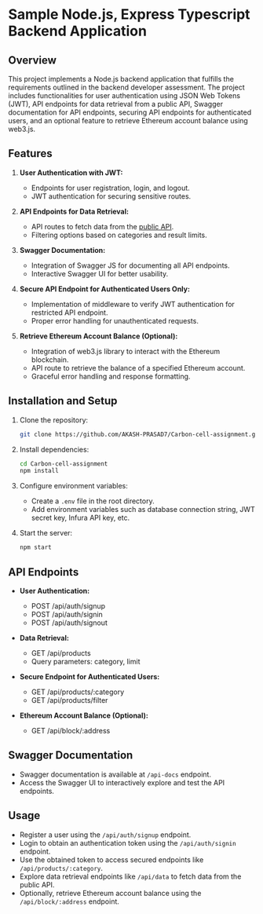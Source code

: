 # Sample Node.js, Express Typescript Backend Application

## Overview

This project implements a Node.js backend application that fulfills the requirements outlined in the backend developer assessment. The project includes functionalities for user authentication using JSON Web Tokens (JWT), API endpoints for data retrieval from a public API, Swagger documentation for API endpoints, securing API endpoints for authenticated users, and an optional feature to retrieve Ethereum account balance using web3.js.

## Features

1. **User Authentication with JWT:**
   - Endpoints for user registration, login, and logout.
   - JWT authentication for securing sensitive routes.
2. **API Endpoints for Data Retrieval:**

   - API routes to fetch data from the [public API](https://api.publicapis.org/entries).
   - Filtering options based on categories and result limits.

3. **Swagger Documentation:**

   - Integration of Swagger JS for documenting all API endpoints.
   - Interactive Swagger UI for better usability.

4. **Secure API Endpoint for Authenticated Users Only:**

   - Implementation of middleware to verify JWT authentication for restricted API endpoint.
   - Proper error handling for unauthenticated requests.

5. **Retrieve Ethereum Account Balance (Optional):**
   - Integration of web3.js library to interact with the Ethereum blockchain.
   - API route to retrieve the balance of a specified Ethereum account.
   - Graceful error handling and response formatting.

## Installation and Setup

1. Clone the repository:
   ```bash
   git clone https://github.com/AKASH-PRASAD7/Carbon-cell-assignment.git
   ```
2. Install dependencies:
   ```bash
   cd Carbon-cell-assignment
   npm install
   ```
3. Configure environment variables:

   - Create a `.env` file in the root directory.
   - Add environment variables such as database connection string, JWT secret key, Infura API key, etc.

4. Start the server:
   ```bash
   npm start
   ```

## API Endpoints

- **User Authentication:**

  - POST /api/auth/signup
  - POST /api/auth/signin
  - POST /api/auth/signout

- **Data Retrieval:**

  - GET /api/products
  - Query parameters: category, limit

- **Secure Endpoint for Authenticated Users:**

  - GET /api/products/:category
  - GET /api/products/filter

- **Ethereum Account Balance (Optional):**
  - GET /api/block/:address

## Swagger Documentation

- Swagger documentation is available at `/api-docs` endpoint.
- Access the Swagger UI to interactively explore and test the API endpoints.

## Usage

- Register a user using the `/api/auth/signup` endpoint.
- Login to obtain an authentication token using the `/api/auth/signin` endpoint.
- Use the obtained token to access secured endpoints like `/api/products/:category`.
- Explore data retrieval endpoints like `/api/data` to fetch data from the public API.
- Optionally, retrieve Ethereum account balance using the `/api/block/:address` endpoint.
